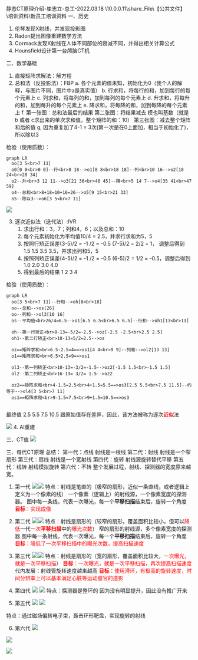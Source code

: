静态CT原理介绍-崔志立-总工-2022.03.18
\\10.0.0.11\share_File\【公共文件】\培训资料\新员工培训资料
一、历史
1. 伦琴发现X射线，并发现投影图
2. Radon提出图像重建数学方法
3. Cormack发现X射线在人体不同部位的衰减不同，并得出相关计算公式
4. Hounsfield设计第一台颅脑CT机

二、数学基础
1. 直接矩阵求解法：解方程
2. 总和法（反投影法）：FBP
   a. 各个元素的值未知，初始化为0（我个人的解释，与图片不同，图片中a是真实值）
   b. 行求和，将每行的和，加到每行的每个元素上
   c. 列求和，将每列的和，加到每列的每个元素上
   d. 升求和，将每升的和，加到每升的每个元素上
   e. 降求和，将每降的和，加到每降的每个元素上
   f. 第一张图：总和法最后的结果
      第二张图：将结果减去 模也叫基数（就是b 或者 c求出来的单次求和值，整个矩阵的和：10）
      第三张图：减去整个矩阵和后的值
   g, 因为重复加了4-1 = 3次(第一次是在0上面加，相当于初始化了)，所以除以3
   
检验（使用质数）：
~~~mermaid
graph LR
  oo[3 5<br>7 11]
  o0[0 0<br>0 0]--行<br>8 18-->o1[8 8<br>18 18]--列<br>10 16-->o2[18 24<br>28 34]
  o2--升<br>3 12 11-->o3[21 36<br>40 45]--降<br>5 14 7-->o4[35 41<br>47 59]
  o4--总和<br>8+18=10+16=26-->o5[9 15<br>21 33]
  o5--除以3-->o6[3 5<br>7 11]
~~~
   
![](vx_images/312522111248689.png)

3. 逐次近似法（迭代法）:IVR
   1. 求出行和：3，7；列和4，6；以及总和：10
   2. 每个元素初始化为平均值10/4 = 2.5，并求行求和为5，5
   3. 按照行矫正误差(3-5)/2 = -1 /2 = -0.5  (7-5)/2 =  2/2 = 1，    调整后得到 1.5 1.5 3.5 3.5，并求出列和5，5
   4. 按照列矫正误差(4-5)/2 = -1 /2 = -0.5  (6-5)/2 =  1/2 = -0.5，调整后得到 1.0 2.0 3.0 4.0
   5. 得到最后的结果 1 2 3 4
   
   
检验（使用质数）：
~~~mermaid
graph LR
  oo[3 5<br>7 11]--行和-->oh[8<br>18]
  oo--总和-->os[26]
  oo--列和-->ol3[10 16]
  os--平均值<br>26/4=6.5-->o1[6.5 6.5<br>6.5 6.5]--行和-->oh1[13<br>13]

  oh--第一行矫正<br>8-13=-5/2=-2.5-->oz[-2.5 -2.5<br>2.5 2.5]
  oh1--第二行矫正<br>18-13=5/2=2.5-->oz
  
  oz==矩阵求和<br>6.5-2.5=4==>os1[4 4<br>9 9]--列和-->ol2[13 13]
  o1==矩阵求和<br>6.5+2.5=9==>os1
  
  ol3--第一列矫正<br>10-13=-3/2=-1.5-->oz2[-1.5 1.5<br>-1.5 1.5]
  ol2--第二列矫正<br>16-13= 3/2= 1.5-->oz2
  
  oz2==矩阵求和<br>4-1.5=2.5<br>4+1.5=5.5==>os3[2.5 5.5<br>7.5 11.5]--约等于-->ol4[3 5<br>7 11]
  os1==矩阵求和<br>9-1.5=7.5<br>9+1.5=10.5==>os3
  
~~~
 
最终值
2.5   5.5
7.5 10.5
跟原始值存在差异，因此，该方法被称为逐次<font color=red>**近似**</font>法

![](vx_images/441800412236556.png)
4. AI重建

三、CT值
![](vx_images/311371914256722.png)


三、每代CT原理
总结：
第一代：点线 射线是一根线
第二代：射线 射线是一个窄扇形
第三代：扇线 射线是一个宽射线
第四代：旋转 射线源旋转替代平移
第五代：线转 射线模拟旋转
第六代：不转 
整个发展过程，射线、探测器的宽度原来越宽。
1. 第一代
![](vx_images/314192914249391.png)![](vx_images/206253515247049.png)
特点：射线是笔直的（极窄的扇形，近似一条直线，或者逻辑上定义为一个像素的线）
一个像素（逻辑上）的射线源，一个像素宽度的探测器。
图中每一条线，代表一次曝光，每一个**平移扫描**结束后，旋转一个角度
<font color=red>**目标**：实现成像</font>
2. 第二代
![](vx_images/449723114245946.png)![](vx_images/310713515240183.png)
特点：射线是扇形的（较窄的扇形，覆盖面积比较小，但可以<font color=red>降低</font>一代<font color=red>一次**平移扫描**</font>中的<font color=red>曝光次数</font>）
窄的扇形的射线源，多个像素宽度的探测器
图中每一条射线，代表一次曝光，每一个**平移扫描**结束后，旋转一个角度
<font color=red>**目标**：降低了一次平移扫描中的曝光次数，提高扫描速度</font>
3. 第三代
![](vx_images/593553914241700.png)![](vx_images/431773515230713.png)
特点：射线是扇形的（宽的扇形，覆盖面积比较大，<font color=red>一次曝光，就是一次平移扫描</font>）
<font color=red>**目标**：一次曝光，就是一次平移扫描，再次提高扫描速度</font>
代内发展：射线管旋转速度越来越高
<font color=red>**目标**：使用滑环，有极高的旋转速度，时间分辨率上可以基本满足心脏等运动器官的造影</font>

4. 第四代
![](vx_images/44404314259580.png) ![](vx_images/547723515233217.png)
特点：探测器是整环的
因为没有明显提升，因此没有推广开来

5. 第五代
![](vx_images/103844514257184.png) ![](vx_images/189913615242164.png)

特点：通过磁场偏转电子束，轰击环形靶盘，实现旋转的射线

6. 第六代
![](vx_images/253324514254686.png)

![](vx_images/488164514235927.png)

![](vx_images/424260115258367.png)
